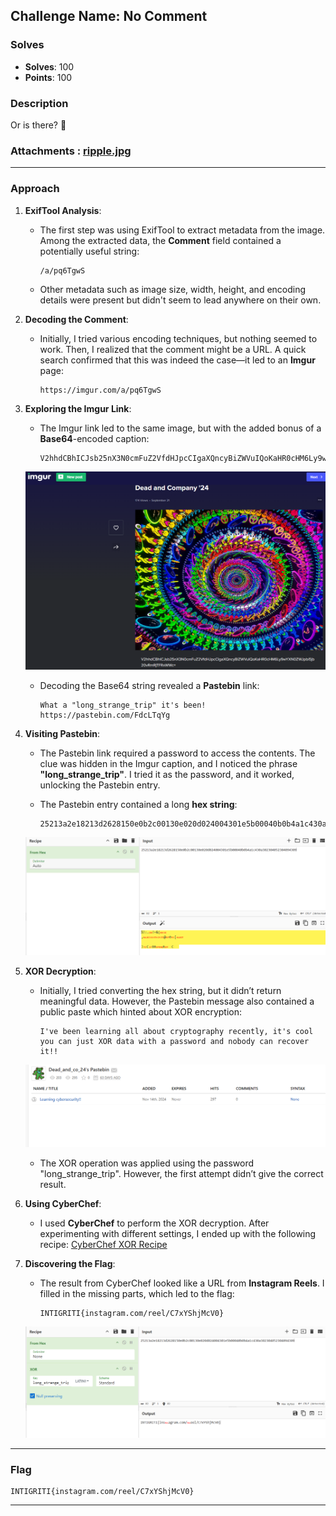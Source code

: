 ## **Challenge Name: No Comment**

### **Solves**
- **Solves**: 100  
- **Points**: 100  

### **Description**
Or is there? 🤔


### **Attachments** : [ripple.jpg](Resources/ripple.jpg)
---

### **Approach**

1. **ExifTool Analysis**:
   - The first step was using ExifTool to extract metadata from the image. Among the extracted data, the **Comment** field contained a potentially useful string:
     ```
     /a/pq6TgwS
     ```
   - Other metadata such as image size, width, height, and encoding details were present but didn't seem to lead anywhere on their own.

2. **Decoding the Comment**:
   - Initially, I tried various encoding techniques, but nothing seemed to work. Then, I realized that the comment might be a URL. A quick search confirmed that this was indeed the case—it led to an **Imgur** page:
     ```
     https://imgur.com/a/pq6TgwS
     ```


3. **Exploring the Imgur Link**:
   - The Imgur link led to the same image, but with the added bonus of a **Base64**-encoded caption:
     ```
     V2hhdCBhICJsb25nX3N0cmFuZ2VfdHJpcCIgaXQncyBiZWVuIQoKaHR0cHM6Ly9wYXN0ZWJpbi5jb20vRmRjTFRxWWc=
     ```
   ![image1.png](Resources/image1.png)
   - Decoding the Base64 string revealed a **Pastebin** link:
     ```
     What a "long_strange_trip" it's been!
     https://pastebin.com/FdcLTqYg
     ```

4. **Visiting Pastebin**:
   - The Pastebin link required a password to access the contents. The clue was hidden in the Imgur caption, and I noticed the phrase **"long_strange_trip"**. I tried it as the password, and it worked, unlocking the Pastebin entry.

   - The Pastebin entry contained a long **hex string**:
     ```
     25213a2e18213d2628150e0b2c00130e020d024004301e5b00040b0b4a1c430a302304052304094309
     ```

   ![image2.png](Resources/image2.png)

5. **XOR Decryption**:
   - Initially, I tried converting the hex string, but it didn’t return meaningful data. However, the Pastebin message also contained a public paste which hinted about XOR encryption:
     ```
     I've been learning all about cryptography recently, it's cool you can just XOR data with a password and nobody can recover it!!
     ```
   ![image3.png](Resources/image3.png)

   - The XOR operation was applied using the password "long_strange_trip". However, the first attempt didn’t give the correct result.

6. **Using CyberChef**:
   - I used **CyberChef** to perform the XOR decryption. After experimenting with different settings, I ended up with the following recipe:
     [CyberChef XOR Recipe](https://gchq.github.io/CyberChef/#recipe=From_Hex('None')XOR(%7B'option':'Latin1','string':'long_strange_trip'%7D,'Standard',true)&input=MjUyMTNhMmUxODIxM2QyNjI4MTUwZTBiMmMwMDEzMGUwMjBkMDI0MDA0MzAxZTViMDAwNDBiMGI0YTFjNDMwYTMwMjMwNDA1MjMwNDA5NDMwOQ&ieol=CRLF)

7. **Discovering the Flag**:
   - The result from CyberChef looked like a URL from **Instagram Reels**. I filled in the missing parts, which led to the flag:
     ```
     INTIGRITI{instagram.com/reel/C7xYShjMcV0}
     ```

   ![image4.png](Resources/image4.png)

---

### **Flag**
```
INTIGRITI{instagram.com/reel/C7xYShjMcV0}
```

---